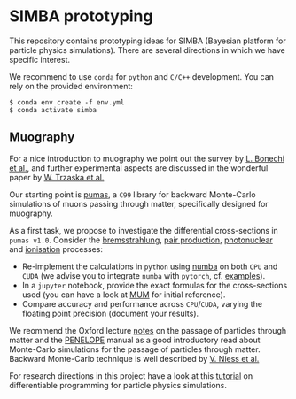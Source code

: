 # SIMBA prototyping

This repository contains prototyping ideas for SIMBA (Bayesian platform for particle physics simulations). There are several directions in which we have specific interest.

We recommend to use `conda` for `python` and `C/C++` development. You can rely on the provided environment:
```
$ conda env create -f env.yml
$ conda activate simba 
```

## Muography 

For a nice introduction to muography we point out the survey by [L. Bonechi et al.](https://arxiv.org/abs/1906.03934), 
and further experimental aspects are discussed in the wonderful paper by [W. Trzaska et al.](https://arxiv.org/abs/1902.00868)

Our starting point is [pumas](https://github.com/niess/pumas), a `C99` library for backward Monte-Carlo simulations of muons passing through matter, specifically designed for muography. 


As a first task, we propose to investigate the differential cross-sections in `pumas v1.0`. Consider the [bremsstrahlung](https://github.com/niess/pumas/blob/d04dce6388bc0928e7bd6912d5b364df4afa1089/src/pumas.c#L9155), [pair production](https://github.com/niess/pumas/blob/d04dce6388bc0928e7bd6912d5b364df4afa1089/src/pumas.c#L9221), [photonuclear](https://github.com/niess/pumas/blob/d04dce6388bc0928e7bd6912d5b364df4afa1089/src/pumas.c#L9515) and [ionisation](https://github.com/niess/pumas/blob/d04dce6388bc0928e7bd6912d5b364df4afa1089/src/pumas.c#L9620) processes: 


 * Re-implement the calculations in `python` using [numba](https://colab.research.google.com/github/cbernet/maldives/blob/master/numba/numba_cuda.ipynb) on both `CPU` and `CUDA` (we advise you to integrate `numba` with `pytorch`, cf. [examples](https://gist.github.com/grinisrit/280e4f14b17fe5ee37e2e254700d9fd0)). 
 * In a `jupyter` notebook, provide the exact formulas for the cross-sections used (you can have a look at [MUM](https://arxiv.org/abs/hep-ph/0010322) for initial reference).
 * Compare accuracy and performance across `CPU`/`CUDA`, varying the floating point precision (document your results).

We reommend the Oxford lecture [notes](https://www2.physics.ox.ac.uk/sites/default/files/Passage.pdf) on the passage of particles through matter and the [PENELOPE](https://www.oecd-nea.org/science/docs/2011/nsc-doc2011-5) manual as a good introductory read about Monte-Carlo simulations for the passage of particles through matter. Backward Monte-Carlo technique is well described by [V. Niess et al.](https://arxiv.org/abs/1705.05636)

 For research directions in this project have a look at this [tutorial](https://github.com/grinisrit/noa/blob/master/docs/pms/differentiable_programming_pms.ipynb) on differentiable programming for particle physics simulations. 